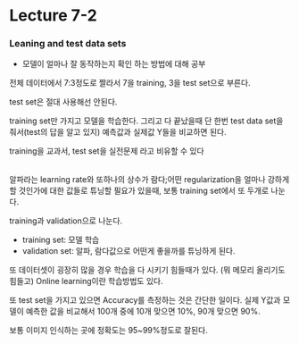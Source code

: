 # Lecture 7-2
### Leaning and test data sets
* 모델이 얼마나 잘 동작하는지 확인 하는 방법에 대해 공부


전체 데이터에서 7:3정도로 짤라서 7을 training, 3을 test set으로 부른다.

test set은 절대 사용해선 안된다.

training set만 가지고 모델을 학습한다.
그리고 다 끝났을때 단 한번 test data set을 줘서(test의 답을 알고 있지) 예측값과 실제값 Y들을 비교하면 된다.

training을 교과서, test set을 실전문제 라고 비유할 수 있다

<br>
알파라는 learning rate와 또하나의 상수가 람다;어떤 regularization을 얼마나 강하게 할 것인가에 대한 값들로 튜닝할 필요가 있을때, 보통 training set에서 또 두개로 나눈다.

training과 validation으로 나눈다.
* training set: 모델 학습
* validation set: 알파, 람다값으로 어떤게 좋을까를 튜닝하게 된다. 




또 데이터셋이 굉장히 많을 경우 학습을 다 시키기 힘들때가 있다. (뭐 메모리 올리기도 힘들고)
Online learning이란 학습방법도 있다.





또 test set을 가지고 있으면 Accuracy를 측정하는 것은 간단한 일이다.
실제 Y값과 모델이 예측한 값을 비교해서 100개 중에 10개 맞으면 10%, 90개 맞으면 90%.

보통 이미지 인식하는 곳에 정확도는 95~99%정도로 잘된다.
